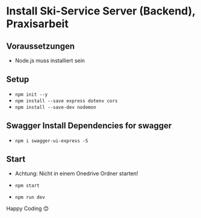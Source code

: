 # Install Ski-Service Server (Backend), Praxisarbeit

## Voraussetzungen

- Node.js muss installiert sein
  
## Setup

- `npm init --y`
- `npm install --save express dotenv cors`
- `npm install --save-dev nodemon`

## Swagger Install Dependencies for swagger

- `npm i swagger-ui-express -S`

## Start

- Achtung: Nicht in einem Onedrive Ordner starten!

- `npm start`
- `npm run dev`

Happy Coding 😊
